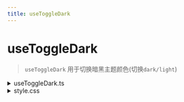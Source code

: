 ```yaml
---
title: useToggleDark
---
```


# useToggleDark

> `useToggleDark` 用于切换暗黑主题颜色(切换`dark/light`)

<details>
  <summary>useToggleDark.ts</summary>

<<< @/FE/vue/hooks/useToggleDark.ts

</details>


<details>
  <summary>style.css</summary>

<<< @/FE/vue/hooks/style.css
</details>

